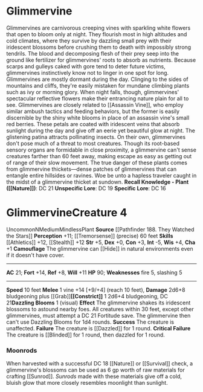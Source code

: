 ﻿---
ac: '21'
alignment: N
all_resistance: null
burrow_speed: null
charisma: '+1'
climb_speed: null
constitution: '+3'
creature_ability:
- Camouflage
- Constrict
- Dazzling Blooms
creature_family: null
description: "Glimmervines are carnivorous creeping vines with sparkling white flowers\
  \ that open to bloom only at night. They flourish most in high altitudes and cold\
  \ climates, where they survive by dazzling small prey with their iridescent blossoms\
  \ before crushing them to death with impossibly strong tendrils. The blood and decomposing\
  \ flesh of their prey seep into the ground like fertilizer for glimmervines' roots\
  \ to absorb as nutrients. Because scarps and gulleys caked with gore tend to deter\
  \ future victims, glimmervines instinctively know not to linger in one spot for\
  \ long.<br/><br/> Glimmervines are mostly dormant during the day. Clinging to the\
  \ sides of mountains and cliffs, they're easily mistaken for mundane climbing plants\
  \ such as ivy or morning glory. When night falls, though, glimmervines' spectacular\
  \ reflective flowers make their entrancing nature plain for all to see.<br/><br/>\
  \ Glimmervines are closely related to [[DATABASE/monster/Assassin Vine|assassin\
  \ vines]] , who employ similar ambush tactics and feeding behaviors, but the former\
  \ is easily discernible by the shiny white blooms in place of an assassin vine's\
  \ small red berries. These petals are coated with iridescent veins that absorb sunlight\
  \ during the day and give off an eerie yet beautiful glow at night. The glistening\
  \ patina attracts pollinating insects.<br/><br/> On their own, glimmervines don't\
  \ pose much of a threat to most creatures. Though its root-based sensory organs\
  \ are formidable in close proximity, a glimmervine can't sense creatures farther\
  \ than 60 feet away, making escape as easy as getting out of range of their slow\
  \ movement. The true danger of these plants comes from glimmervine thickets\u2014\
  dense patches of glimmervines that can entangle entire hillsides or ravines. Woe\
  \ be unto a hapless traveler caught in the midst of a glimmervine thicket at sundown.<br/><br/><b><u>Recall\
  \ Knowledge - Plant</u> ( [[DATABASE/skill/Nature|Nature]] )</b>: DC 21<br/><b><u>Unspecific\
  \ Lore</u></b>: DC 19<br/><b><u>Specific Lore</u></b>: DC 16"
dexterity: '+0'
element: null
fly_speed: null
fortitude: '+14'
hardness: null
hp: '90'
id: '2458'
immunity: null
intelligence: '-5'
land_speed: '10'
language: null
level: '4'
max_speed: '10'
name: Glimmervine
perception: '+11'
rarity: Uncommon
reflex: '+8'
resistance: null
rus_type_level: null
school: null
sense:
- '[[DATABASE/monsterability/Tremorsense|tremorsense]] (precise) 60 feet'
size: Medium
skill:
- '[[DATABASE/skill/Athletics|Athletics]] +12'
- '[[DATABASE/skill/Stealth|Stealth]] +12'
source: '[[DATABASE/source/Pathfinder 188. They Watched the Stars|Pathfinder #188:
  They Watched the Stars]]'
speed:
- 10 feet
spell: null
strength: '+5'
strength_req: '5'
strongest_save:
- Fortitude
swim_speed: null
trait:
- '[[DATABASE/trait/Mindless|Mindless]]'
- '[[DATABASE/trait/Plant|Plant]]'
- '[[DATABASE/trait/Uncommon|Uncommon]]'
type: Creature
vision: null
weakest_save:
- Reflex
weakness:
- '[[DATABASE/trait/Fire|fire]] 5'
- slashing 5
will: '+11'
wisdom: '+4'

---
# Glimmervine

Glimmervines are carnivorous creeping vines with sparkling white flowers that open to bloom only at night. They flourish most in high altitudes and cold climates, where they survive by dazzling small prey with their iridescent blossoms before crushing them to death with impossibly strong tendrils. The blood and decomposing flesh of their prey seep into the ground like fertilizer for glimmervines' roots to absorb as nutrients. Because scarps and gulleys caked with gore tend to deter future victims, glimmervines instinctively know not to linger in one spot for long.
 Glimmervines are mostly dormant during the day. Clinging to the sides of mountains and cliffs, they're easily mistaken for mundane climbing plants such as ivy or morning glory. When night falls, though, glimmervines' spectacular reflective flowers make their entrancing nature plain for all to see.
 Glimmervines are closely related to [[Assassin Vine]], who employ similar ambush tactics and feeding behaviors, but the former is easily discernible by the shiny white blooms in place of an assassin vine's small red berries. These petals are coated with iridescent veins that absorb sunlight during the day and give off an eerie yet beautiful glow at night. The glistening patina attracts pollinating insects.
 On their own, glimmervines don't pose much of a threat to most creatures. Though its root-based sensory organs are formidable in close proximity, a glimmervine can't sense creatures farther than 60 feet away, making escape as easy as getting out of range of their slow movement. The true danger of these plants comes from glimmervine thickets—dense patches of glimmervines that can entangle entire hillsides or ravines. Woe be unto a hapless traveler caught in the midst of a glimmervine thicket at sundown.
**Recall Knowledge - Plant ([[Nature]])**: DC 21
**Unspecific Lore**: DC 19
**Specific Lore**: DC 16

# Glimmervine<span class="item-type">Creature 4</span>

<span class="trait-uncommon item-trait">Uncommon</span><span class="trait-alignment item-trait">N</span><span class="trait-size item-trait">Medium</span><span class="item-trait">Mindless</span><span class="item-trait">Plant</span>
**Source** [[Pathfinder 188. They Watched the Stars]]
**Perception** +11; [[Tremorsense]] (precise) 60 feet
**Skills** [[Athletics]] +12, [[Stealth]] +12
**Str** +5, **Dex** +0, **Con** +3, **Int** -5, **Wis** +4, **Cha** +1
**Camouflage** The glimmervine can [[Hide]] in natural environments even if it doesn't have cover.

---
**AC** 21; **Fort** +14, **Ref** +8, **Will** +11
**HP** 90; **Weaknesses** fire 5, slashing 5

---
**Speed** 10 feet
<span class="in-box-ability">**Melee** <span class="action-icon">1</span> vine +14 [+9/+4] (reach 10 feet), **Damage** 2d6+8 bludgeoning plus [[Grab]]</span><span class="in-box-ability">**[[Constrict]]** <span class="action-icon">1</span> 2d6+4 bludgeoning, DC 21</span><span class="in-box-ability">**Dazzling Blooms** <span class="action-icon">1</span> (visual) **Effect** The glimmervine shakes its iridescent blossoms to astound nearby foes. All creatures within 30 feet, except other glimmervines, must attempt a DC 21 Fortitude save. The glimmervine then can't use Dazzling Blooms for 1d4 rounds.
 **Success** The creature is unaffected.
 **Failure** The creature is [[Dazzled]] for 1 round.
 **Critical Failure** The creature is [[Blinded]] for 1 round, then dazzled for 1 round.</span>

###  Moonrods

When harvested with a successful DC 18 [[Nature]] or [[Survival]] check, a glimmervine's blossoms can be used as 6 gp worth of raw materials for crafting [[Sunrod]]. _Sunrods_ made with these materials give off a cold, bluish glow that more closely resembles moonlight than sunlight.